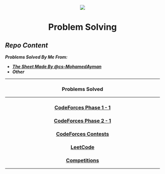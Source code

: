 <p align="center">
<img src="https://cdn-icons-png.flaticon.com/512/2881/2881142.png">
</p>

# <p align="center">Problem Solving</p>

## *Repo Content*
***Problems Solved By Me From:***
- ***[The Sheet Made By @cs-MohamedAyman](https://github.com/cs-MohamedAyman/Problem-Solving-Training)***
- ***Other***
***

### <p align="center"> Problems Solved </p>
***
<!-- ✅ *Problem * - [Problem Link]() - [My Solution]() -->
### <p align="center"> [CodeForces Phase 1 - 1](https://github.com/GeorgeBeshay/ProblemSolving/tree/main/CF_Phase_1_1) </p>
### <p align="center"> [CodeForces Phase 2 - 1](https://github.com/GeorgeBeshay/ProblemSolving/tree/main/CF_Phase_2_1) </p>
### <p align="center"> [CodeForces Contests](https://github.com/GeorgeBeshay/ProblemSolving/tree/main/CodeForcesContests) </p>
### <p align="center"> [LeetCode](https://github.com/GeorgeBeshay/ProblemSolving/tree/main/LeetCode) </p>
### <p align="center"> [Competitions](https://github.com/GeorgeBeshay/ProblemSolving/tree/main/Competitions) </p>
***
